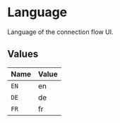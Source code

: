 # Language

Language of the connection flow UI.


## Values

| Name  | Value |
| ----- | ----- |
| `EN`  | en    |
| `DE`  | de    |
| `FR`  | fr    |